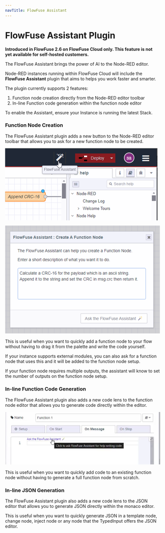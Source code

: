 ```yaml
---
navTitle: FlowFuse Assistant
---
```


# FlowFuse Assistant Plugin

**Introduced in FlowFuse 2.6 on FlowFuse Cloud only. This feature is not yet available for self-hosted customers.**

The FlowFuse Assistant brings the power of AI to the Node-RED editor.

Node-RED instances running within FlowFuse Cloud will include the **FlowFuse Assistant**
plugin that aims to helps you work faster and smarter.

The plugin currently supports 2 features:

1. Function node creation directly from the Node-RED editor toolbar
2. In-line Function code generation within the function node editor

To enable the Assistant, ensure your Instance is running the latest Stack.



### Function Node Creation

The FlowFuse Assistant plugin adds a new button to the Node-RED editor toolbar that allows you to
ask for a new function node to be created. 

![toolbar](./images/assistant/toolbar.png)

![assistant dialog](./images/assistant/dialog-function-node-builder.png)

This is useful when you want to quickly add a function
node to your flow without having to drag it from the palette and write the code yourself.

If your instance supports external modules, you can also ask for a function node that uses this
and it will be added to the function node setup.

If your function node requires multiple outputs, the assistant will know to set the number of outputs
on the function node setup.


### In-line Function Code Generation

The FlowFuse Assistant plugin also adds a new code lens to the function node editor that allows you
to generate code directly within the editor. 

![inline code lens](./images/assistant/function-node-inline-code-lens.png)

This is useful when you want to quickly add code to an
existing function node without having to generate a full function node from scratch.

### In-line JSON Generation

The FlowFuse Assistant plugin also adds a new code lens to the JSON editor that allows you
to generate JSON directly within the monaco editor.

This is useful when you want to quickly generate JSON in a template node, change node, inject node or
any node that the TypedInput offers the JSON editor.
